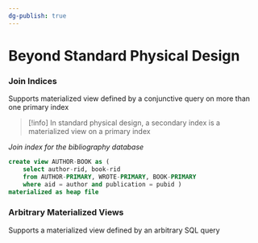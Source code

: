 ```yaml
---
dg-publish: true
---
```

# Beyond Standard Physical Design
### Join Indices
Supports materialized view defined by a conjunctive query on more than one primary index

> [!info] In standard physical design, a secondary index is a materialized view on a primary index

*Join index for the bibliography database*
```sql
create view AUTHOR-BOOK as (
    select author-rid, book-rid
    from AUTHOR-PRIMARY, WROTE-PRIMARY, BOOK-PRIMARY
    where aid = author and publication = pubid )
materialized as heap file
```
### Arbitrary Materialized Views
Supports a materialized view defined by an arbitrary SQL query
